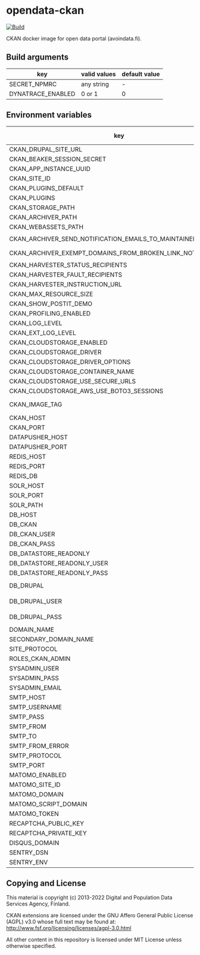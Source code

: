 # opendata-ckan 
[![Build](https://github.com/vrk-kpa/opendata-ckan/actions/workflows/main.yml/badge.svg)](https://github.com/vrk-kpa/opendata-ckan/actions/workflows/main.yml)

CKAN docker image for open data portal (avoindata.fi). 

## Build arguments

| key | valid values | default value |
| --- | ------------ | ------------- |
| SECRET_NPMRC | any string | - |
| DYNATRACE_ENABLED | 0 or 1 | 0 |

## Environment variables

| key | config affected | variable affected | default value |
| --- | --------------- | ----------------- | ------------- |
| CKAN_DRUPAL_SITE_URL | production.ini | `ckanext.drupal8.site_url` | - |
| CKAN_BEAKER_SESSION_SECRET | production.ini | `beaker.session.secret` | - |
| CKAN_APP_INSTANCE_UUID | production.ini | `app_instance_uuid` | - |
| CKAN_SITE_ID | production.ini | `ckan.site_id` | - |
| CKAN_PLUGINS_DEFAULT | production.ini | `ckan.plugins` | - |
| CKAN_PLUGINS | production.ini | `ckan.plugins` | - |
| CKAN_STORAGE_PATH | production.ini | `multiple vars with '_url' postfix` | - |
| CKAN_ARCHIVER_PATH | production.ini | `ckanext-archiver.archive_dir` | - |
| CKAN_WEBASSETS_PATH | production.ini | `ckan.webassets.path` | - |
| CKAN_ARCHIVER_SEND_NOTIFICATION_EMAILS_TO_MAINTAINERS | production.ini | `ckanext-archiver.send_notification_emails_to_maintainers` | - |
| CKAN_ARCHIVER_EXEMPT_DOMAINS_FROM_BROKEN_LINK_NOTIFICATIONS | production.ini | `ckanext-archiver.exempt_domains_from_broken_link_notifications` | - |
| CKAN_HARVESTER_STATUS_RECIPIENTS | production.ini | `ckanext.ytp.harvester_status_recipients` | - |
| CKAN_HARVESTER_FAULT_RECIPIENTS | production.ini | `ckanext.ytp.fault_recipients` | - |
| CKAN_HARVESTER_INSTRUCTION_URL | production.ini | `ckanext.ytp.harvester_instruction_url` | - |
| CKAN_MAX_RESOURCE_SIZE | production.ini | `ckan.max_resource_size` | - |
| CKAN_SHOW_POSTIT_DEMO | production.ini | `ckanext.ytp.theme.show_postit_demo` | - |
| CKAN_PROFILING_ENABLED | production.ini | `filter-with` | - |
| CKAN_LOG_LEVEL | production.ini | `logger_ckan.level` | - |
| CKAN_EXT_LOG_LEVEL | production.ini | `logger_ckanext.level` | - |
| CKAN_CLOUDSTORAGE_ENABLED | production.ini | `ckan.plugins` | - |
| CKAN_CLOUDSTORAGE_DRIVER | production.ini | `ckanext.cloudstorage.driver` | - |
| CKAN_CLOUDSTORAGE_DRIVER_OPTIONS | production.ini | `ckanext.cloudstorage.driver_options` | - |
| CKAN_CLOUDSTORAGE_CONTAINER_NAME | production.ini | `ckanext.cloudstorage.container_name` | - |
| CKAN_CLOUDSTORAGE_USE_SECURE_URLS | production.ini | `ckanext.cloudstorage.use_secure_urls` | - |
| CKAN_CLOUDSTORAGE_AWS_USE_BOTO3_SESSIONS | production.ini | `ckanext.cloudstorage.aws_use_boto3_sessions` | - |
| CKAN_IMAGE_TAG | entrypoint_ckan.sh, init_ckan.sh | `.init-done` | - |
| CKAN_HOST | production.ini | `ckan.datapusher.callback_url_base` | - |
| CKAN_PORT | production.ini | `ckan.datapusher.callback_url_base` | - |
| DATAPUSHER_HOST | production.ini | `ckan.datapusher.url` | - |
| DATAPUSHER_PORT | production.ini | `ckan.datapusher.url` | - |
| REDIS_HOST | production.ini | `ckan.redis.url` | - |
| REDIS_PORT | production.ini | `ckan.redis.url` | - |
| REDIS_DB | production.ini | `ckan.redis.url` | - |
| SOLR_HOST | production.ini | `solr_url` | - |
| SOLR_PORT | production.ini | `solr_url` | - |
| SOLR_PATH | production.ini | `solr_url` | - |
| DB_HOST | production.ini | `multiple vars` | - |
| DB_CKAN | production.ini | `multiple vars` | - |
| DB_CKAN_USER | production.ini | `multiple vars` | - |
| DB_CKAN_PASS | production.ini | `multiple vars` | - |
| DB_DATASTORE_READONLY | production.ini | `ckan.datastore.write_url`, `ckan.datastore.read_url` | - |
| DB_DATASTORE_READONLY_USER | production.ini | `ckan.datastore.read_url` | - |
| DB_DATASTORE_READONLY_PASS | production.ini | `ckan.datastore.read_url` | - |
| DB_DRUPAL | production.ini | `ckanext.ytp.drupal.connection`, `ckanext.drupal8.connection` | - |
| DB_DRUPAL_USER | production.ini | `ckanext.ytp.drupal.connection`, `ckanext.drupal8.connection` | - |
| DB_DRUPAL_PASS | production.ini | `ckanext.ytp.drupal.connection`, `ckanext.drupal8.connection` | - |
| DOMAIN_NAME | production.ini | `multiple vars` | - |
| SECONDARY_DOMAIN_NAME | production.ini | `multiple vars` | - |
| SITE_PROTOCOL | production.ini | `multiple vars` | - |
| ROLES_CKAN_ADMIN | production.ini | `ckanext.drupal8.sysadmin_role` | - |
| SYSADMIN_USER | entrypoint_ckan.sh | `CKAN_SYSADMIN_NAME` | - |
| SYSADMIN_PASS | entrypoint_ckan.sh | `CKAN_SYSADMIN_PASSWORD` | - |
| SYSADMIN_EMAIL | entrypoint_ckan.sh | `CKAN_SYSADMIN_EMAIL` | - |
| SMTP_HOST | production.ini | `smtp.server`, `smtp_server` | - |
| SMTP_USERNAME | production.ini | `smtp.user`, `smtp_username` | - |
| SMTP_PASS | production.ini | `smtp.password`, `smtp_password` | - |
| SMTP_FROM | production.ini | `smtp.mail_from` | - |
| SMTP_TO | production.ini | `email_to` | - |
| SMTP_FROM_ERROR | production.ini | `error_email_from`, `from_address` | - |
| SMTP_PROTOCOL | production.ini | `smtp.starttls`, `smtp_use_tls` | - |
| SMTP_PORT | production.ini | `smtp.server`, `smtp_server` | - |
| MATOMO_ENABLED | production.ini | `ckan.plugins` | - |
| MATOMO_SITE_ID | production.ini | `ckanext.matomo.site_id` | - |
| MATOMO_DOMAIN | production.ini | `ckanext.matomo.domain` | - |
| MATOMO_SCRIPT_DOMAIN | production.ini | `ckanext.matomo.script_domain` | - |
| MATOMO_TOKEN | production.ini | `ckanext.matomo.token_auth` | - |
| RECAPTCHA_PUBLIC_KEY | production.ini | `ckanext.sixodp_showcasesubmit.recaptcha_sitekey` | - |
| RECAPTCHA_PRIVATE_KEY | production.ini | `ckanext.sixodp_showcasesubmit.recaptcha_secret` | - |
| DISQUS_DOMAIN | production.ini | `disqus.name` | - |
| SENTRY_DSN | production.ini | `sentry.dsn` | - |
| SENTRY_ENV | production.ini | `sentry.environment` | - |

## Copying and License

This material is copyright (c) 2013-2022 Digital and Population Data Services Agency, Finland.

CKAN extensions are licensed under the GNU Affero General Public License (AGPL) v3.0
whose full text may be found at: http://www.fsf.org/licensing/licenses/agpl-3.0.html

All other content in this repository is licensed under MIT License unless otherwise specified.
